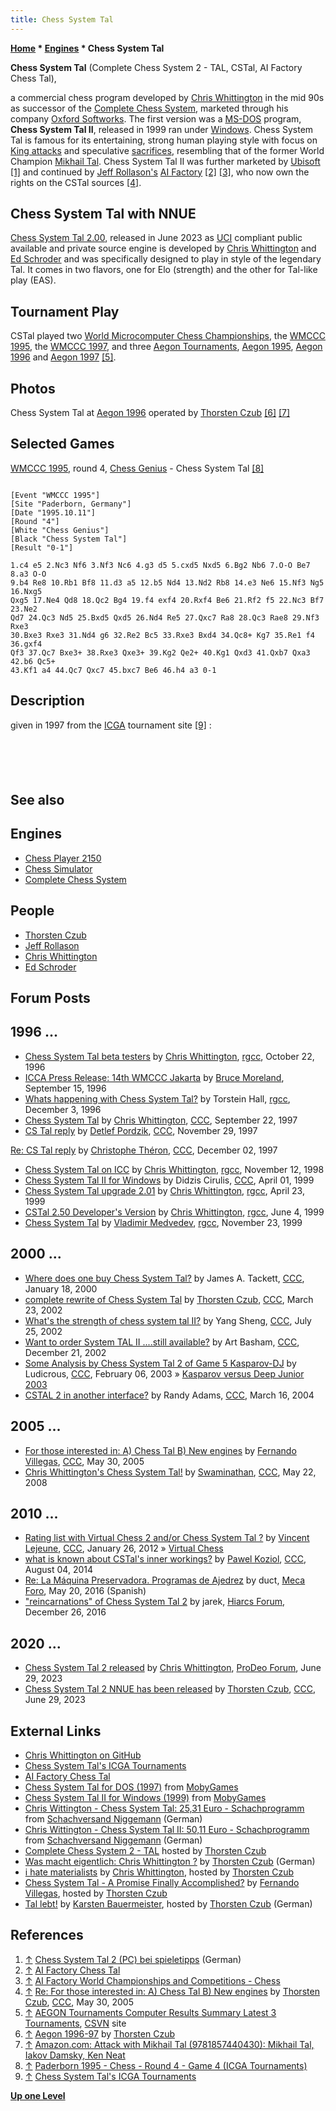 ```yaml
---
title: Chess System Tal
---
```

**[Home](Home "Home") * [Engines](Engines "Engines") * Chess System Tal**

**Chess System Tal** (Complete Chess System 2 - TAL, CSTal, AI Factory Chess Tal),

a commercial chess program developed by [Chris Whittington](Chris_Whittington "Chris Whittington") in the mid 90s as successor of the [Complete Chess System](Complete_Chess_System "Complete Chess System"), marketed through his company [Oxford Softworks](Oxford_Softworks "Oxford Softworks"). The first version was a [MS-DOS](MS-DOS "MS-DOS") program, **Chess System Tal II**, released in 1999 ran under [Windows](Windows "Windows"). Chess System Tal is famous for its entertaining, strong human playing style with focus on [King attacks](King_Safety "King Safety") and speculative [sacrifices](Sacrifice "Sacrifice"), resembling that of the former World Champion [Mikhail Tal](https://en.wikipedia.org/wiki/Mikhail_Tal). Chess System Tal II was further marketed by [Ubisoft](index.php?title=Ubisoft&action=edit&redlink=1 "Ubisoft (page does not exist)") <a id="cite-note-1" href="#cite-ref-1">[1]</a> and continued by [Jeff Rollason's](Jeff_Rollason "Jeff Rollason") [AI Factory](AI_Factory "AI Factory") <a id="cite-note-2" href="#cite-ref-2">[2]</a> <a id="cite-note-3" href="#cite-ref-3">[3]</a>, who now own the rights on the CSTal sources <a id="cite-note-4" href="#cite-ref-4">[4]</a>.

## Chess System Tal with NNUE

[Chess System Tal 2.00](https://github.com/ChrisWhittington/Chess-System-Tal-NNUE-2), released in June 2023 as [UCI](UCI "UCI") compliant public available and private source engine is developed by [Chris Whittington](Chris_Whittington "Chris Whittington") and [Ed Schroder](Ed_Schroder "Ed Schroder") and was specifically designed to play in style of the legendary Tal. It comes in two flavors, one for Elo (strength) and the other for Tal-like play (EAS).

## Tournament Play

CSTal played two [World Microcomputer Chess Championships](World_Microcomputer_Chess_Championship "World Microcomputer Chess Championship"), the [WMCCC 1995](WMCCC_1995 "WMCCC 1995"), the [WMCCC 1997](WMCCC_1997 "WMCCC 1997"), and three [Aegon Tournaments](Aegon_Tournaments "Aegon Tournaments"), [Aegon 1995](Aegon_1995 "Aegon 1995"), [Aegon 1996](Aegon_1996 "Aegon 1996") and [Aegon 1997](Aegon_1997 "Aegon 1997") <a id="cite-note-5" href="#cite-ref-5">[5]</a>.

## Photos

[](http://www.thorstenczub.de/aegon.html)
Chess System Tal at [Aegon 1996](Aegon_1996 "Aegon 1996") operated by [Thorsten Czub](Thorsten_Czub "Thorsten Czub") <a id="cite-note-6" href="#cite-ref-6">[6]</a> <a id="cite-note-7" href="#cite-ref-7">[7]</a>

## Selected Games

[WMCCC 1995](WMCCC_1995 "WMCCC 1995"), round 4, [Chess Genius](Chess_Genius "Chess Genius") - Chess System Tal <a id="cite-note-8" href="#cite-ref-8">[8]</a>

```

[Event "WMCCC 1995"]
[Site "Paderborn, Germany"]
[Date "1995.10.11"]
[Round "4"]
[White "Chess Genius"]
[Black "Chess System Tal"]
[Result "0-1"]

1.c4 e5 2.Nc3 Nf6 3.Nf3 Nc6 4.g3 d5 5.cxd5 Nxd5 6.Bg2 Nb6 7.O-O Be7 8.a3 O-O 
9.b4 Re8 10.Rb1 Bf8 11.d3 a5 12.b5 Nd4 13.Nd2 Rb8 14.e3 Ne6 15.Nf3 Ng5 16.Nxg5 
Qxg5 17.Ne4 Qd8 18.Qc2 Bg4 19.f4 exf4 20.Rxf4 Be6 21.Rf2 f5 22.Nc3 Bf7 23.Ne2 
Qd7 24.Qc3 Nd5 25.Bxd5 Qxd5 26.Nd4 Re5 27.Qxc7 Ra8 28.Qc3 Rae8 29.Nf3 Rxe3 
30.Bxe3 Rxe3 31.Nd4 g6 32.Re2 Bc5 33.Rxe3 Bxd4 34.Qc8+ Kg7 35.Re1 f4 36.gxf4 
Qf3 37.Qc7 Bxe3+ 38.Rxe3 Qxe3+ 39.Kg2 Qe2+ 40.Kg1 Qxd3 41.Qxb7 Qxa3 42.b6 Qc5+ 
43.Kf1 a4 44.Qc7 Qxc7 45.bxc7 Be6 46.h4 a3 0-1 

```

## Description

given in 1997 from the [ICGA](ICGA "ICGA") tournament site <a id="cite-note-9" href="#cite-ref-9">[9]</a> :

```C++CSTal is designed to play in the romantic and dangerous style of Michael Tal, famous for his daring and aggressive style of play.

```

```C++Programmer Chris Whittington has developed a radically different approach to chess programming, concentrating on speculative chess knowledge within the [evaluation function](Evaluation_Function "Evaluation Function"); and the use of [forward pruning](Pruning "Pruning") techniques which rely on this evaluation function knowledge.

```

```C++One effect of using a high knowledge-based approach is that CSTal operates at a [nodes per second](Nodes_per_Second "Nodes per Second") rate much less than programs with simple evaluation functions. The risks and benefits of this strategy are obvious; on the one side CSTal is able to steer games towards tactical king-attack complexities, and to execute stunning sacrifices. On the other side the disparity in effective search depth means that state of the art search programs will have the advantage if the position does not contain factors where CSTal's knowledge is able to give it the edge.

```

```C++CSTal's computer-computer games are often very exciting and double-edged, with the result in doubt until the end. It is capable of causing serious upsets to top programs, but also of being seriously upset itself.

```

```C++In a materialistic world, in the materialistic world of computer chess, Chess System Tal offers the alternative pathway of idealism. 

```

## See also

## Engines

- [Chess Player 2150](Chess_Player_2150 "Chess Player 2150")
- [Chess Simulator](Chess_Simulator "Chess Simulator")
- [Complete Chess System](Complete_Chess_System "Complete Chess System")

## People

- [Thorsten Czub](Thorsten_Czub "Thorsten Czub")
- [Jeff Rollason](Jeff_Rollason "Jeff Rollason")
- [Chris Whittington](Chris_Whittington "Chris Whittington")
- [Ed Schroder](Ed_Schroder "Ed Schroder")

## Forum Posts

## 1996 ...

- [Chess System Tal beta testers](http://groups.google.com/group/rec.games.chess.computer/browse_frm/thread/e32a20ebb61e20f9) by [Chris Whittington](Chris_Whittington "Chris Whittington"), [rgcc](Computer_Chess_Forums "Computer Chess Forums"), October 22, 1996
- [ICCA Press Release: 14th WMCCC Jakarta](http://groups.google.com/group/rec.games.chess.computer/browse_frm/thread/e1052ee6e0c1716c) by [Bruce Moreland](Bruce_Moreland "Bruce Moreland"), September 15, 1996
- [Whats happening with Chess System Tal?](http://groups.google.com/group/rec.games.chess.computer/browse_frm/thread/ea500961cdc4cf14) by Torstein Hall, [rgcc](Computer_Chess_Forums "Computer Chess Forums"), December 3, 1996
- [Chess System Tal](https://www.stmintz.com/ccc/index.php?id=10025) by [Chris Whittington](Chris_Whittington "Chris Whittington"), [CCC](CCC "CCC"), September 22, 1997
- [CS Tal reply](https://www.stmintz.com/ccc/index.php?id=12508) by [Detlef Pordzik](Detlef_Pordzik "Detlef Pordzik"), [CCC](CCC "CCC"), November 29, 1997

[Re: CS Tal reply](https://www.stmintz.com/ccc/index.php?id=12565) by [Christophe Théron](Christophe_Th%C3%A9ron "Christophe Théron"), [CCC](CCC "CCC"), December 02, 1997

- [Chess System Tal on ICC](http://groups.google.com/group/rec.games.chess.computer/browse_frm/thread/2351569ef701d0fb) by [Chris Whittington](Chris_Whittington "Chris Whittington"), [rgcc](Computer_Chess_Forums "Computer Chess Forums"), November 12, 1998
- [Chess System Tal II for Windows](https://www.stmintz.com/ccc/index.php?id=47726) by Didzis Cirulis, [CCC](CCC "CCC"), April 01, 1999
- [Chess System Tal upgrade 2.01](http://groups.google.com/group/rec.games.chess.computer/browse_frm/thread/349f33a61897f59c) by [Chris Whittington](Chris_Whittington "Chris Whittington"), [rgcc](Computer_Chess_Forums "Computer Chess Forums"), April 23, 1999
- [CSTal 2.50 Developer's Version](http://groups.google.com/group/rec.games.chess.computer/browse_frm/thread/8b379902631fd4f1) by [Chris Whittington](Chris_Whittington "Chris Whittington"), [rgcc](Computer_Chess_Forums "Computer Chess Forums"), June 4, 1999
- [Chess System Tal](http://groups.google.com/group/rec.games.chess.computer/browse_frm/thread/9eb9daca8c6b7546) by [Vladimir Medvedev](Vladimir_Medvedev "Vladimir Medvedev"), [rgcc](Computer_Chess_Forums "Computer Chess Forums"), November 23, 1999

## 2000 ...

- [Where does one buy Chess System Tal?](https://www.stmintz.com/ccc/index.php?id=89555) by James A. Tackett, [CCC](CCC "CCC"), January 18, 2000
- [complete rewrite of Chess System Tal](https://www.stmintz.com/ccc/index.php?id=219232) by [Thorsten Czub](Thorsten_Czub "Thorsten Czub"), [CCC](CCC "CCC"), March 23, 2002
- [What's the strength of chess system tal II?](https://www.stmintz.com/ccc/index.php?id=242458) by Yang Sheng, [CCC](CCC "CCC"), July 25, 2002
- [Want to order System TAL II ....still available?](https://www.stmintz.com/ccc/index.php?id=272182) by Art Basham, [CCC](CCC "CCC"), December 21, 2002
- [Some Analysis by Chess System Tal 2 of Game 5 Kasparov-DJ](https://www.stmintz.com/ccc/index.php?id=282219) by Ludicrous, [CCC](CCC "CCC"), February 06, 2003 » [Kasparov versus Deep Junior 2003](Kasparov_versus_Deep_Junior_2003 "Kasparov versus Deep Junior 2003")
- [CSTAL 2 in another interface?](https://www.stmintz.com/ccc/index.php?id=354828) by Randy Adams, [CCC](CCC "CCC"), March 16, 2004

## 2005 ...

- [For those interested in: A) Chess Tal B) New engines](https://www.stmintz.com/ccc/index.php?id=429003) by [Fernando Villegas](Fernando_Villegas "Fernando Villegas"), [CCC](CCC "CCC"), May 30, 2005
- [Chris Whittington's Chess System Tal!](http://www.talkchess.com/forum/viewtopic.php?t=21299) by [Swaminathan](Swaminathan_Natarajan "Swaminathan Natarajan"), [CCC](CCC "CCC"), May 22, 2008

## 2010 ...

- [Rating list with Virtual Chess 2 and/or Chess System Tal ?](http://www.talkchess.com/forum/viewtopic.php?t=42174) by [Vincent Lejeune](index.php?title=Vincent_Lejeune&action=edit&redlink=1 "Vincent Lejeune (page does not exist)"), [CCC](CCC "CCC"), January 26, 2012 » [Virtual Chess](Virtual_Chess "Virtual Chess")
- [what is known about CSTal's inner workings?](http://www.talkchess.com/forum/viewtopic.php?t=53174) by [Pawel Koziol](Pawel_Koziol "Pawel Koziol"), [CCC](CCC "CCC"), August 04, 2014
- [Re: La Máquina Preservadora. Programas de Ajedrez](http://www.foro.meca-web.es/viewtopic.php?f=9&t=72&start=50#p9325) by duct, [Meca Foro](Computer_Chess_Forums "Computer Chess Forums"), May 20, 2016 (Spanish)
- ["reincarnations" of Chess System Tal 2](http://www.hiarcs.net/forums/viewtopic.php?t=8184) by jarek, [Hiarcs Forum](Computer_Chess_Forums "Computer Chess Forums"), December 26, 2016

## 2020 ...

- [Chess System Tal 2 released](https://prodeo.actieforum.com/t1264-chess-system-tal-2-released) by [Chris Whittington](Chris_Whittington "Chris Whittington"), [ProDeo Forum](index.php?title=ProDeo_Forum&action=edit&redlink=1 "ProDeo Forum (page does not exist)"), June 29, 2023
- [Chess System Tal 2 NNUE has been released](https://talkchess.com/forum3/viewtopic.php?f=2&t=82249&) by [Thorsten Czub](Thorsten_Czub "Thorsten Czub"), [CCC](CCC "CCC"), June 29, 2023

## External Links

- [Chris Whittington on GitHub](https://github.com/ChrisWhittington/)
- [Chess System Tal's ICGA Tournaments](https://www.game-ai-forum.org/icga-tournaments/program.php?id=31)
- [AI Factory Chess Tal](http://www.aifactory.co.uk/AIF_Games_Chess_Tal.htm)
- [Chess System Tal for DOS (1997)](http://www.mobygames.com/game/chess-system-tal) from [MobyGames](https://en.wikipedia.org/wiki/MobyGames)
- [Chess System Tal II for Windows (1999)](http://www.mobygames.com/game/chess-system-tal-ii) from [MobyGames](https://en.wikipedia.org/wiki/MobyGames)
- [Chris Wittington - Chess System Tal: 25,31 Euro - Schachprogramm](http://www.schachversand.de/d/detail/software/58.html) from [Schachversand Niggemann](Schachversand_Niggemann "Schachversand Niggemann") (German)
- [Chris Wittington - Chess System Tal II: 50,11 Euro - Schachprogramm](http://www.schachversand.de/d/detail/software/201.html) from [Schachversand Niggemann](Schachversand_Niggemann "Schachversand Niggemann") (German)
- [Complete Chess System 2 - TAL](http://www.thorstenczub.de/complcss2.html) hosted by [Thorsten Czub](Thorsten_Czub "Thorsten Czub")
- [Was macht eigentlich: Chris Whittington ?](http://www.thorstenczub.de/cwnow.html) by [Thorsten Czub](Thorsten_Czub "Thorsten Czub") (German)
- [i hate materialists](http://www.thorstenczub.de/ihatematerialists.html) by [Chris Whittington](Chris_Whittington "Chris Whittington"), hosted by [Thorsten Czub](Thorsten_Czub "Thorsten Czub")
- [Chess System Tal - A Promise Finally Accomplished?](http://www.thorstenczub.de/cst_f_v.html) by [Fernando Villegas](Fernando_Villegas "Fernando Villegas"), hosted by [Thorsten Czub](Thorsten_Czub "Thorsten Czub")
- [Tal lebt!](http://www.thorstenczub.de/tal_lebt_inscw.html) by [Karsten Bauermeister](Karsten_Bauermeister "Karsten Bauermeister"), hosted by [Thorsten Czub](Thorsten_Czub "Thorsten Czub") (German)

## References

1. <a id="cite-ref-1" href="#cite-note-1">↑</a> [Chess System Tal 2 (PC) bei spieletipps](http://www.spieletipps.de/pc/chess-system-tal-2/) (German)
1. <a id="cite-ref-2" href="#cite-note-2">↑</a> [AI Factory Chess Tal](http://www.aifactory.co.uk/AIF_Games_Chess_Tal.htm)
1. <a id="cite-ref-3" href="#cite-note-3">↑</a> [AI Factory World Championships and Competitions - Chess](http://www.aifactory.co.uk/AIF_Competitions.htm#chess)
1. <a id="cite-ref-4" href="#cite-note-4">↑</a> [Re: For those interested in: A) Chess Tal B) New engines](https://www.stmintz.com/ccc/index.php?id=429044) by [Thorsten Czub](Thorsten_Czub "Thorsten Czub"), [CCC](Computer_Chess_Forums "Computer Chess Forums"), May 30, 2005
1. <a id="cite-ref-5" href="#cite-note-5">↑</a> [AEGON Tournaments Computer Results Summary Latest 3 Tournaments](http://www.csvn.nl/index.php?option=com_content&task=view&id=124&Itemid=50), [CSVN](CSVN "CSVN") site
1. <a id="cite-ref-6" href="#cite-note-6">↑</a> [Aegon 1996-97](http://www.thorstenczub.de/aegon.html) by [Thorsten Czub](Thorsten_Czub "Thorsten Czub")
1. <a id="cite-ref-7" href="#cite-note-7">↑</a> [Amazon.com: Attack with Mikhail Tal (9781857440430): Mikhail Tal, Iakov Damsky, Ken Neat](http://www.amazon.com/Attack-Mikhail-Tal/dp/1857440439)
1. <a id="cite-ref-8" href="#cite-note-8">↑</a> [Paderborn 1995 - Chess - Round 4 - Game 4 (ICGA Tournaments)](https://www.game-ai-forum.org/icga-tournaments/round.php?tournament=56&round=4&id=4)
1. <a id="cite-ref-9" href="#cite-note-9">↑</a> [Chess System Tal's ICGA Tournaments](https://www.game-ai-forum.org/icga-tournaments/program.php?id=31)

**[Up one Level](Engines "Engines")**

